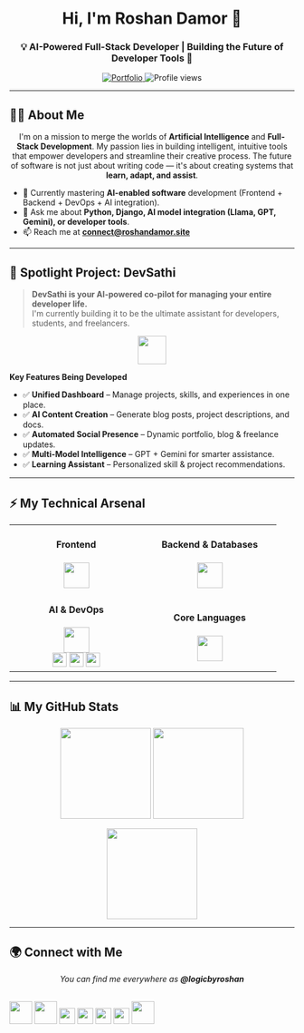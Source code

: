 <h1 align="center">Hi, I'm Roshan Damor 👋</h1>
<h3 align="center">💡 AI-Powered Full-Stack Developer | Building the Future of Developer Tools 🚀</h3>

<p align="center">
  <a href="https://roshandamor.site" target="_blank">
    <img src="https://img.shields.io/badge/Portfolio-roshandamor.site-blue?style=for-the-badge&logo=google-chrome&logoColor=white" alt="Portfolio"/>
  </a>
  <img src="https://komarev.com/ghpvc/?username=logicbyroshan&label=PROFILE+VIEWS&color=blueviolet&style=for-the-badge" alt="Profile views"/>
</p>

---

## 👨‍💻 About Me  

<p align="center">
  I'm on a mission to merge the worlds of <b>Artificial Intelligence</b> and <b>Full-Stack Development</b>.  
  My passion lies in building intelligent, intuitive tools that empower developers and streamline their creative process.  
  The future of software is not just about writing code — it's about creating systems that <b>learn, adapt, and assist</b>.
</p>

- 🌱 Currently mastering **AI-enabled software** development (Frontend + Backend + DevOps + AI integration).  
- 💬 Ask me about **Python, Django, AI model integration (Llama, GPT, Gemini), or developer tools**.  
- 📫 Reach me at **connect@roshandamor.site**  

---

## 🚀 Spotlight Project: DevSathi  

> **DevSathi is your AI-powered co-pilot for managing your entire developer life.**  
> I'm currently building it to be the ultimate assistant for developers, students, and freelancers.  

<p align="center">
  <img src="https://skillicons.dev/icons?i=html,css,js,python,django,mysql,githubactions,openai" height="50" />
</p>

**Key Features Being Developed**  
- ✅ **Unified Dashboard** – Manage projects, skills, and experiences in one place.  
- ✅ **AI Content Creation** – Generate blog posts, project descriptions, and docs.  
- ✅ **Automated Social Presence** – Dynamic portfolio, blog & freelance updates.  
- ✅ **Multi-Model Intelligence** – GPT + Gemini for smarter assistance.  
- ✅ **Learning Assistant** – Personalized skill & project recommendations.  

---

## ⚡ My Technical Arsenal  

<table align="center">
  <tr>
    <td align="center" width="220">
      <h4>Frontend</h4>
      <img src="https://skillicons.dev/icons?i=react,html,css,js,tailwind" height="45" />
    </td>
    <td align="center" width="220">
      <h4>Backend & Databases</h4>
      <img src="https://skillicons.dev/icons?i=django,flask,node,mysql,postgres" height="45" />
    </td>
  </tr>
  <tr>
    <td align="center" width="220">
      <h4>AI & DevOps</h4>
      <img src="https://skillicons.dev/icons?i=docker,git" height="45" /><br/>
      <img src="https://img.shields.io/badge/Pandas-150458?style=flat-square&logo=pandas&logoColor=white" height="25"/>
      <img src="https://img.shields.io/badge/NumPy-013243?style=flat-square&logo=numpy&logoColor=white" height="25"/>
      <img src="https://img.shields.io/badge/scikit--learn-F7931E?style=flat-square&logo=scikit-learn&logoColor=white" height="25"/>
    </td>
    <td align="center" width="220">
      <h4>Core Languages</h4>
      <img src="https://skillicons.dev/icons?i=python,java,c,cpp" height="45" />
    </td>
  </tr>
</table>

---

## 📊 My GitHub Stats  

<p align="center">
  <img src="https://github-readme-stats.vercel.app/api?username=logicbyroshan&show_icons=true&theme=tokyonight" height="160" />
  <img src="https://github-readme-streak-stats.herokuapp.com/?user=logicbyroshan&theme=tokyonight" height="160" />
</p>

<p align="center">
  <img src="https://github-readme-stats.vercel.app/api/top-langs/?username=logicbyroshan&layout=compact&theme=tokyonight" height="160"/>
</p>

---

## 🌍 Connect with Me  

<p align="center">
  <i>You can find me everywhere as <b>@logicbyroshan</b></i>  
  <br><br>

  <a href="https://www.linkedin.com/in/logicbyroshan/" target="blank"><img src="https://skillicons.dev/icons?i=linkedin" height="40"/></a>
  <a href="https://twitter.com/logicbyroshan" target="blank"><img src="https://skillicons.dev/icons?i=twitter" height="40"/></a>
  <a href="https://www.reddit.com/user/logicbyroshan" target="blank"><img src="https://img.shields.io/badge/Reddit-FF4500?style=for-the-badge&logo=reddit&logoColor=white" height="28"/></a>
  <a href="https://www.instagram.com/logicbyroshan" target="blank"><img src="https://img.shields.io/badge/Instagram-E4405F?style=for-the-badge&logo=instagram&logoColor=white" height="28"/></a>
  <a href="https://www.threads.net/@logicbyroshan" target="blank"><img src="https://img.shields.io/badge/Threads-000000?style=for-the-badge&logo=threads&logoColor=white" height="28"/></a>
  <a href="https://www.youtube.com/@logicbyroshan" target="blank"><img src="https://img.shields.io/badge/YouTube-FF0000?style=for-the-badge&logo=youtube&logoColor=white" height="28"/></a>
  <a href="mailto:connect@roshandamor.site"><img src="https://skillicons.dev/icons?i=gmail" height="40"/></a>
</p>
